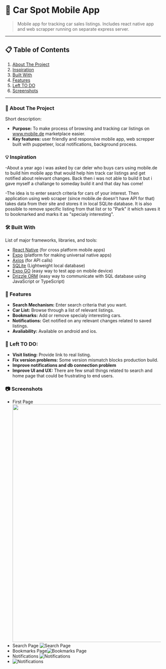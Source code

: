 # 👋 Car Spot Mobile App

> Mobile app for tracking car sales listings. Includes react native app and web scrapper running on separate express server.

---
## 📋 Table of Contents

1. [About The Project](#about)
2. [Inspiration](#inspiration)
3. [Built With](#built)  
4. [Features](#features)  
5. [Left TO DO](#todo)  
6. [Screenshots](#screenshots)  
---

<a name="about"></a>
### 📖 About The Project

Short description:
- **Purpose:** To make process of browsing and tracking car listings on www.mobile.de marketplace easier.
- **Key features:** user friendly and responsive mobile app, web screpper built with puppeteer, local notifications, background process.

<a name="inspiration"></a>
### 💡 Inspiration
-About a year ago i was asked by car deler who buys cars using mobile.de to build him mobile app that would help him track car listings and get notified about relevant changes. Back then i was not able to build it but i gave myself a challange to someday build it and that day has come!

-The idea is to enter search criteria for cars of your interest. Then application using web scraper (since mobile.de doesn't have API for that) takes data from their site and stores it in local SQLite database. It is also possible to remove specific listing from that list or to "Park" it which saves it to bookmarked and marks it as "specialy interesting".

<a name="built"></a>
### 🛠️ Built With

List of major frameworks, libraries, and tools:
- [React Native](https://reactnative.dev/) (for cross platform mobile apps)
- [Expo](https://expo.dev/) (platform for making universal native apps)
- [Axios](https://github.com/axios/axios) (for API calls)
- [SQLite](https://sqlite.org/) (Lightweight local database)
- [Expo GO](https://expo.dev/go) (easy way to test app on mobile device)
- [Drizzle ORM](https://orm.drizzle.team/) (easy way to communicate with SQL database using JavaScript or TypeScript)

<a name="features"></a>
### 📱 Features

- **Search Mechanism:** Enter search criteria that you want.
- **Car List:** Browse through a list of relevant listings.
- **Bookmarks:** Add or remove specialy interesting cars.
- **Notifications:** Get notified on any relevant changes related to saved listings.
- **Avaliability:** Available on android and ios.

<a name="todo"></a>
### 📖 Left TO DO:
- **Visit listing:** Provide link to real listing.
- **Fix version problems:** Some version mismatch blocks production build.
- **Improve notifications and db connection problem**
- **Improve UI and UX:** There are few small things related to search and home page that could be frustrating to end users.
<a name="screenshots"></a>
### 📷 Screenshots
- First Page <img src="images/firstPage.jpg" width="1024" height="768" />
- Search Page ![Search Page](images/search.jpg)
- Bookmarks Page![Bookmarks Page](images/bookmarks.jpg)
- Notifications ![Notifications](images/notifications.jpg)
- ![Notifications](images/notifications2.jpg)
